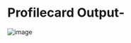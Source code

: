 # Profilecard Output-
![image](https://github.com/isseidevil/Profilecard/assets/149817970/ef0b538b-775c-47f7-9e6c-66a82bc3644e)
